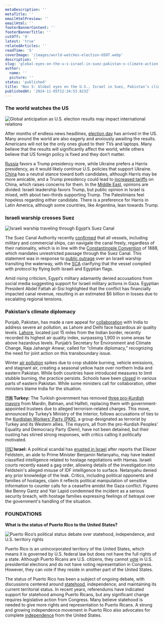 ```yaml
---
metaDescription: ''
metaTitle: ''
emailHtmlPreview: ''
emailHtml: ''
footerBannerContent: ''
footerBannerTitle: ''
cutOff: '9'
latest: 'true'
relatedArticles: ''
readTime: '5'
coverImage: '/images/world-watches-election-U5OT.webp'
description: ''
slug: 'global-eyes-on-the-u-s-israel-in-suez-pakistan-s-climate-action'
author:
  name: ''
  picture: ''
status: 'published'
title: 'Nov 5: Global eyes on the U.S., Israel in Suez, Pakistan’s climate action'
publishedAt: '2024-11-05T12:34:53.823Z'
---
```


### The world watches the US

![Global anticipation as U.S. election results may impact international relations](/images/world-watches-election-gyMT.webp)

After months of endless news headlines, [election day](https://www.aljazeera.com/news/2024/11/1/us-election-who-do-world-leaders-prefer-for-president-harris-or-trump) has arrived in the US. Many around the world are also eagerly and anxiously awaiting the results. Americans will not be the only ones glued to their TVs and laptops. Many believe that the results will significantly affect the world, while others believe that US foreign policy is fixed and they don’t matter.

[Russia](https://www.aljazeera.com/news/2024/7/10/russia-maintains-support-for-trump-in-2024-election-race-officials-say) favors a Trump presidency more, while Ukraine prefers a Harris presidency, as it would likely continue U.S. policies that support Ukraine. [China](https://edition.cnn.com/2024/10/31/china/china-reaction-us-election-intl-hnk/index.html) has a neutral stance toward both candidates, although Harris may be more amicable, and a Trump presidency could lead to [increased tariffs](https://www.aljazeera.com/economy/2018/11/30/trumps-trade-war-with-china-how-we-got-here-what-happens-next) on China, which raises concerns for them. In the [Middle East](https://www.bbc.com/news/articles/cx2yv9k3mpmo), opinions are divided: Israeli leadership favors Trump, but public opinion in Israel is mixed, with about two-thirds supporting Trump. The Palestinians feel hopeless regarding either candidate. There is a preference for Harris in Latin America, although some countries, like Argentina, lean towards Trump.

### Israeli warship crosses Suez

![Israeli warship traveling through Egypt’s Suez Canal](/images/israel-warship-travels-through-egypt-s-suez-canal-k2Nz.webp)

The Suez Canal Authority recently [confirmed](https://www.ndtv.com/world-news/israel-warship-passes-through-suez-canal-egypt-clarifies-6939399) that all vessels, including military and commercial ships, can navigate the canal freely, regardless of their nationality, which is in line with the [Constantinople Convention](https://www.britannica.com/topic/Constantinople-Convention) of 1888, which mandates unrestricted passage through the Suez Canal. This statement was in response to [public outrage](https://www.aljazeera.com/program/newsfeed/2024/11/3/outrage-over-israeli-warship-passing-through-the-suez-canal) over an Israeli warship transiting the waterway, with the [SCA](https://www.suezcanal.gov.eg/English/Pages/default.aspx) clarifying that the vessel complied with protocol by flying both Israeli and Egyptian flags.

Amid rising criticism, Egypt’s military adamantly denied accusations from social media suggesting support for Israeli military actions in Gaza. Egyptian President Abdel Fattah al-Sisi highlighted that the conflict has financially impacted canal revenue, resulting in an estimated $6 billion in losses due to escalating regional tensions.

### Pakistan’s climate diplomacy

Punjab, Pakistan, has made a rare appeal for [collaboration](https://edition.cnn.com/2024/11/04/asia/pakistan-punjab-climate-diplomacy-india-smog-intl-hnk/index.html) with India to address severe air pollution, as Lahore and Delhi face hazardous air quality levels. [Lahore](https://www.google.com/maps/place/Lahore,+Punjab,+Pakistan/@31.4831276,74.1695796,11z/data=!3m1!4b1!4m6!3m5!1s0x39190483e58107d9:0xc23abe6ccc7e2462!8m2!3d31.5203696!4d74.3587473!16zL20vMHhudDU?entry=ttu&g_ep=EgoyMDI0MTAyOS4wIKXMDSoASAFQAw%3D%3D), located just 15 miles from the Indian border, recently recorded its highest air quality index, surpassing 1,900 in some areas far above hazardous levels. Punjab’s Secretary for Environment and Climate Change, Raja Jahangir Anwar, called for “climate diplomacy,” recognizing the need for joint action on this transboundary issue.

Winter [air pollution](https://www.iqair.com/pakistan/punjab/lahore) spikes due to crop stubble burning, vehicle emissions, and stagnant air, creating a seasonal yellow haze over northern India and eastern Pakistan. While both countries have introduced measures to limit stubble burning, the practice persists. Schools have been [closed](https://www.aljazeera.com/news/2024/11/3/schools-to-close-as-air-pollution-hits-record-high-in-pakistans-lahore) in various parts of eastern Pakistan. While some ministers call for collaboration, other ministers blame India for the situation.

**🇹🇷 Turkey:** The Turkish government has removed [three pro-Kurdish mayors](https://www.middleeasteye.net/news/turkey-unseats-three-pro-kurdish-mayors) from Mardin, Batman, and Halfeti, replacing them with government-appointed trustees due to alleged terrorism-related charges. This move, announced by Turkey’s Ministry of the Interior, follows accusations of ties to the [Kurdistan Workers’ Party (PKK)](https://www.britannica.com/topic/Kurdistan-Workers-Party), a group designated as terrorist by Turkey and its Western allies. The mayors, all from the pro-Kurdish Peoples’ Equality and Democracy Party (Dem), have not been detained, but their ousting has stirred strong responses, with critics calling it politically motivated.

**🇮🇱 Israel:** A political scandal has [erupted in Israel](https://www.nbcnews.com/news/world/israel-leak-scandal-netanyahu-aide-arrested-gaza-hostage-talks-rcna178617) after reports that Eliezer Feldstein, an aide to Prime Minister Benjamin Netanyahu, may have leaked classified intelligence related to hostage negotiations with Hamas. Israeli courts recently eased a gag order, allowing details of the investigation into Feldstein's alleged misuse of IDF intelligence to surface. Netanyahu denied any prior knowledge of the leak. Critics, including political opponents and families of hostages, claim it reflects political manipulation of sensitive information to counter calls for a ceasefire amidst the Gaza conflict. Figures like Benny Gantz and Yair Lapid condemned the incident as a serious security breach, with hostage families expressing feelings of betrayal over the government's handling of the situation.

### FOUNDATIONS

**What is the status of Puerto Rico to the United States?**

![Puerto Rico’s political status debate over statehood, independence, and U.S. territory rights](/images/puerto-rico-ExND.webp)

Puerto Rico is an unincorporated territory of the United States, which means it is governed by U.S. federal law but does not have the full rights of a state. Although Puerto Ricans are U.S. citizens, they cannot [vote](https://thehill.com/homenews/4960708-heres-why-millions-of-americans-in-puerto-rico-other-territories-cant-vote-for-president/) in U.S. presidential elections and do not have voting representation in Congress. However, they can vote if they reside in another part of the United States.

The status of Puerto Rico has been a subject of ongoing debate, with discussions centered around [statehood](https://www.pr51st.com/), independence, and maintaining its current territorial status. In recent years, referendums have indicated support for statehood among Puerto Ricans, but any significant change requires legislative action from Congress. Many believe statehood is needed to give more rights and representation to Puerto Ricans. A strong and growing independence movement in Puerto Rico also advocates for complete [independence](https://abcnews.go.com/International/wireStory/puerto-rico-prepares-election-day-party-candidate-makes-115435157) from the United States.